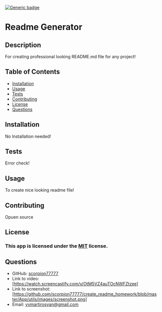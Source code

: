 
[![Generic badge](https://img.shields.io/badge/license-MIT-<COLOR>.svg)](#license)
# Readme Generator
## Description
For creating professional looking README.md file for any project!
## Table of Contents
* [Installation](#installation)
* [Usage](#usage)
* [Tests](#tests)
* [Contributing](#contributing)
* [License](#license)
* [Questions](#questions)
## Installation
No Installation needed!
## Tests
Error check!
## Usage
To create nice looking readme file!
## Contributing
Opuen source
## License
### This app is licensed under the [MIT](https://opensource.org/licenses/MIT) license.
## Questions
* GitHub: [scorpion77777](https://github.com/scorpion77777)
* Link to video: [https://watch.screencastify.com/v/OtM5VZ4auTOcNWFZtzee]
* Link to screenshot: [https://github.com/scorpion77777/create_readme_homework/blob/master/App/utils/images/screenshot.png]
* Email: 
[vvmartirosyan@gmail.com](mailto:vvmartirosyan@gmail.com)

  